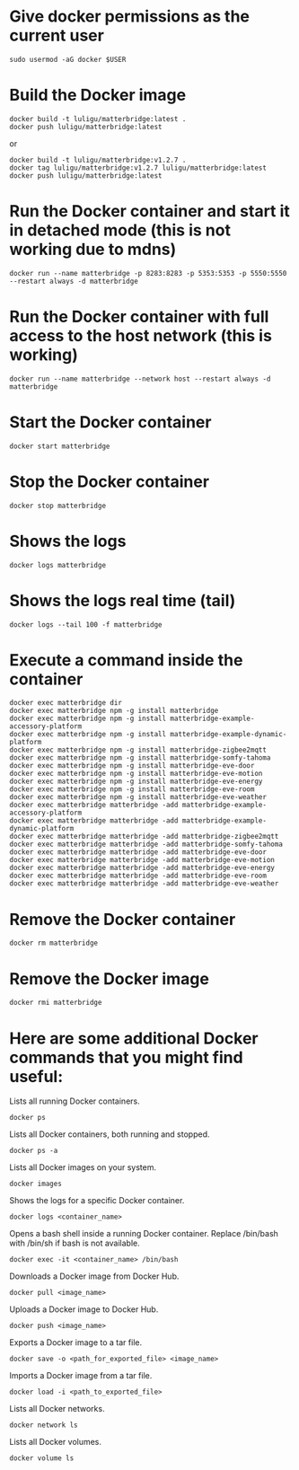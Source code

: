 # Give docker permissions as the current user
```
sudo usermod -aG docker $USER
```

# Build the Docker image
```
docker build -t luligu/matterbridge:latest .
docker push luligu/matterbridge:latest
```
or
```
docker build -t luligu/matterbridge:v1.2.7 .
docker tag luligu/matterbridge:v1.2.7 luligu/matterbridge:latest
docker push luligu/matterbridge:latest
```

# Run the Docker container and start it in detached mode (this is not working due to mdns)
```
docker run --name matterbridge -p 8283:8283 -p 5353:5353 -p 5550:5550 --restart always -d matterbridge
```

# Run the Docker container with full access to the host network (this is working)
```
docker run --name matterbridge --network host --restart always -d matterbridge
```

# Start the Docker container
```
docker start matterbridge
```

# Stop the Docker container
```
docker stop matterbridge
```

# Shows the logs
```
docker logs matterbridge
```

# Shows the logs real time (tail)
```
docker logs --tail 100 -f matterbridge
```

# Execute a command inside the container
```
docker exec matterbridge dir
docker exec matterbridge npm -g install matterbridge
docker exec matterbridge npm -g install matterbridge-example-accessory-platform
docker exec matterbridge npm -g install matterbridge-example-dynamic-platform
docker exec matterbridge npm -g install matterbridge-zigbee2mqtt
docker exec matterbridge npm -g install matterbridge-somfy-tahoma
docker exec matterbridge npm -g install matterbridge-eve-door
docker exec matterbridge npm -g install matterbridge-eve-motion
docker exec matterbridge npm -g install matterbridge-eve-energy
docker exec matterbridge npm -g install matterbridge-eve-room
docker exec matterbridge npm -g install matterbridge-eve-weather
docker exec matterbridge matterbridge -add matterbridge-example-accessory-platform
docker exec matterbridge matterbridge -add matterbridge-example-dynamic-platform
docker exec matterbridge matterbridge -add matterbridge-zigbee2mqtt
docker exec matterbridge matterbridge -add matterbridge-somfy-tahoma
docker exec matterbridge matterbridge -add matterbridge-eve-door
docker exec matterbridge matterbridge -add matterbridge-eve-motion
docker exec matterbridge matterbridge -add matterbridge-eve-energy
docker exec matterbridge matterbridge -add matterbridge-eve-room
docker exec matterbridge matterbridge -add matterbridge-eve-weather
```

# Remove the Docker container
```
docker rm matterbridge
```

# Remove the Docker image
```
docker rmi matterbridge
```

# Here are some additional Docker commands that you might find useful:

Lists all running Docker containers.
```
docker ps
```

Lists all Docker containers, both running and stopped.
```
docker ps -a 
```

Lists all Docker images on your system.
```
docker images
```

Shows the logs for a specific Docker container.
```
docker logs <container_name>
```

Opens a bash shell inside a running Docker container. Replace /bin/bash with /bin/sh if bash is not available.
```
docker exec -it <container_name> /bin/bash
```

Downloads a Docker image from Docker Hub.
```
docker pull <image_name>
```

Uploads a Docker image to Docker Hub.
```
docker push <image_name>
```

Exports a Docker image to a tar file.
```
docker save -o <path_for_exported_file> <image_name>
```

Imports a Docker image from a tar file.
```
docker load -i <path_to_exported_file>
```

Lists all Docker networks.
```
docker network ls
```

Lists all Docker volumes.
```
docker volume ls
```
